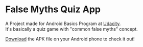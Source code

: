 # False Myths Quiz App
A Project made for Android Basics Program at [Udacity](https://.udacity.com).
<br>It's basically a quiz game with "common false myths" concept.

[Download](https://github.com/chotaa/False_Myths_Quiz/raw/master/FalseMyths_v7.apk) the APK file on your Android phone to check it out!
